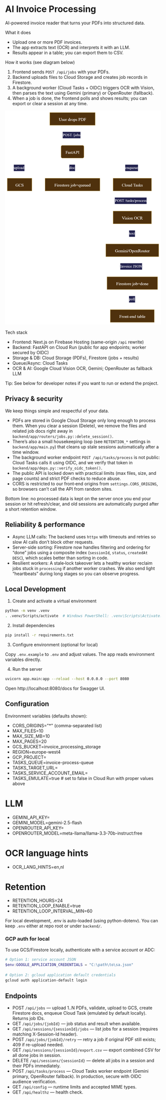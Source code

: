 # AI Invoice Processing

AI-powered invoice reader that turns your PDFs into structured data.

What it does
- Upload one or more PDF invoices.
- The app extracts text (OCR) and interprets it with an LLM.
- Results appear in a table; you can export them to CSV.

How it works (see diagram below)
1) Frontend sends `POST /api/jobs` with your PDFs.
2) Backend uploads files to Cloud Storage and creates job records in Firestore.
3) A background worker (Cloud Tasks + OIDC) triggers OCR with Vision, then parses
   the text using Gemini (primary) or OpenRouter (fallback).
4) When a job is done, the frontend polls and shows results; you can export or
   clear a session at any time.

![Workflow](image.png)

Tech stack
- Frontend: Next.js on Firebase Hosting (same-origin `/api` rewrite)
- Backend: FastAPI on Cloud Run (public for app endpoints; worker secured by OIDC)
- Storage & DB: Cloud Storage (PDFs), Firestore (jobs + results)
- Queue/Async: Cloud Tasks
- OCR & AI: Google Cloud Vision OCR, Gemini; OpenRouter as fallback LLM

Tip: See below for developer notes if you want to run or extend the project.

## Privacy & security

We keep things simple and respectful of your data.

- PDFs are stored in Google Cloud Storage only long enough to process them.
  When you clear a session (Delete), we remove the files and related job docs right away
  in `backend/app/routers/jobs.py::delete_session()`.
- There’s also a small housekeeping loop (see `RETENTION_*` settings in `backend/app/main.py`)
  that cleans up stale sessions automatically after a time window.
- The background worker endpoint `POST /api/tasks/process` is not public: Cloud Tasks calls it
  using OIDC, and we verify that token in `backend/app/deps.py::verify_oidc_token()`.
- The public API is locked down with practical limits (max files, size, and page counts) and
  strict PDF checks to reduce abuse.
- CORS is restricted to our front‑end origins from `settings.CORS_ORIGINS`, so browsers can’t
  call the API from random sites.

Bottom line: no processed data is kept on the server once you end your session or hit refresh/clear,
and old sessions are automatically purged after a short retention window.

## Reliability & performance

- Async LLM calls: The backend uses `httpx` with timeouts and retries so slow AI calls don’t block other requests.
- Server-side sorting: Firestore now handles filtering and ordering for “done” jobs using a composite index
  (`sessionId`, `status`, `createdAt DESC`), which scales better than sorting in code.
- Resilient workers: A stale‑lock takeover lets a healthy worker reclaim jobs stuck in `processing` if another
  worker crashes. We also send light “heartbeats” during long stages so you can observe progress.

## Local Development

1) Create and activate a virtual environment

```bash
python -m venv .venv
. .venv/Scripts/activate  # Windows PowerShell: .venv\Scripts\Activate.ps1
```

2) Install dependencies

```bash
pip install -r requirements.txt
```

3) Configure environment (optional for local)

Copy `.env.example` to `.env` and adjust values. The app reads environment variables directly.

4) Run the server

```bash
uvicorn app.main:app --reload --host 0.0.0.0 --port 8080
```

Open http://localhost:8080/docs for Swagger UI.

## Configuration

Environment variables (defaults shown):
- CORS_ORIGINS="*"  (comma-separated list)
- MAX_FILES=10
- MAX_SIZE_MB=10
- MAX_PAGES=20
- GCS_BUCKET=invoice_processing_storage
- REGION=europe-west4
- GCP_PROJECT=
- TASKS_QUEUE=invoice-process-queue
- TASKS_TARGET_URL=
- TASKS_SERVICE_ACCOUNT_EMAIL=
- TASKS_EMULATE=true  # set to false in Cloud Run with proper values above

# LLM
- GEMINI_API_KEY=
- GEMINI_MODEL=gemini-2.5-flash
- OPENROUTER_API_KEY=
- OPENROUTER_MODEL=meta-llama/llama-3.3-70b-instruct:free

# OCR language hints
- OCR_LANG_HINTS=en,nl

# Retention
- RETENTION_HOURS=24
- RETENTION_LOOP_ENABLE=true
- RETENTION_LOOP_INTERVAL_MIN=60

For local development, .env is auto-loaded (using python-dotenv). You can keep `.env` either at repo root or under `backend/`.

### GCP auth for local

To use GCS/Firestore locally, authenticate with a service account or ADC:

```powershell
# Option 1: service account JSON
$env:GOOGLE_APPLICATION_CREDENTIALS = "C:\path\to\sa.json"

# Option 2: gcloud application default credentials
gcloud auth application-default login
```

## Endpoints

- POST `/api/jobs` — upload 1..N PDFs, validate, upload to GCS, create Firestore docs, enqueue Cloud Task (emulated by default locally). Returns job IDs.
- GET `/api/jobs/{jobId}` — job status and result when available.
- GET `/api/sessions/{sessionId}/jobs` — list jobs for a session (requires matching X-Session-Id header).
- POST `/api/jobs/{jobId}/retry` — retry a job if original PDF still exists; 409 if re-upload needed.
- GET `/api/sessions/{sessionId}/export.csv` — export combined CSV for all done jobs in session.
- DELETE `/api/sessions/{sessionId}` — delete all jobs in a session and their PDFs immediately.
- POST `/api/tasks/process` — Cloud Tasks worker endpoint (Gemini primary, OpenRouter fallback). In production, secure with OIDC audience verification.
- GET `/api/config` — runtime limits and accepted MIME types.
- GET `/api/healthz` — health check.

